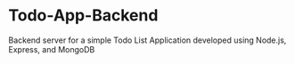 # Todo-App-Backend
Backend server for a simple Todo List Application developed using Node.js, Express, and MongoDB
